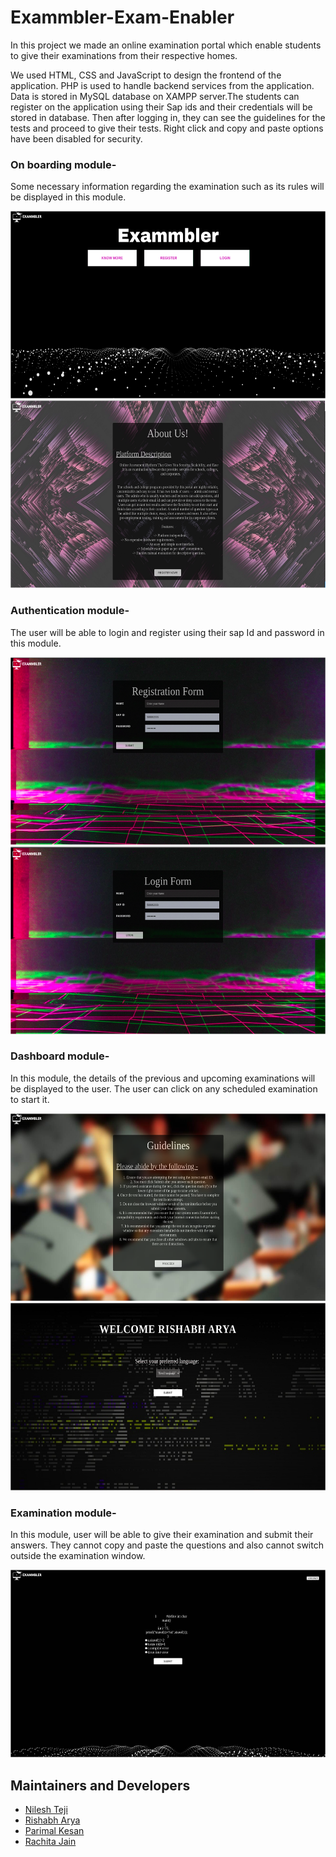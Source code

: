 # Exammbler-Exam-Enabler

In this project we made an online examination portal which  enable students to give their examinations from their respective homes.

We used HTML, CSS and JavaScript to design the frontend of the application. PHP is used to handle backend services from the application. Data is stored in MySQL database on XAMPP server.The students can register on the application using their Sap ids and their credentials will be stored in database. Then after logging in, they can see the guidelines for the tests and proceed to give their tests. Right click and copy and paste options have been disabled for security.


### On boarding module-
Some necessary information regarding the examination such as its rules will be displayed in this module.

<img src ="/Extra/1.png" width="600" height="300"/> <img src ="/Extra/2.png" width="600" height="300"/>



### Authentication module-
The user will be able to login and register using their sap Id and password in this module.

 <img src ="/Extra/3.png" width="600" height="300"/> <img src ="/Extra/4.png" width="600" height="300"/> 



###  Dashboard module-
In this module, the details of the previous and upcoming examinations will be displayed to the user. The user can click on any scheduled examination to start it.

 <img src ="/Extra/5.png" width="600" height="300"/> <img src ="/Extra/6.png" width="600" height="300"/> 
 
 
 
 ### Examination module-
 In this module, user will be able to give their examination and submit their answers. They cannot copy and paste the questions and also cannot switch outside the examination    window.

<img src ="/Extra/7.jpg" width="600" height="300"/> 

## Maintainers and Developers
 - [Nilesh Teji](https://github.com/nileshteji)
 - [Rishabh Arya](https://github.com/RishabhArya)
 - [Parimal Kesan](https://github.com/parimalkesan)
 - [Rachita Jain](https://github.com/rachita17/)
